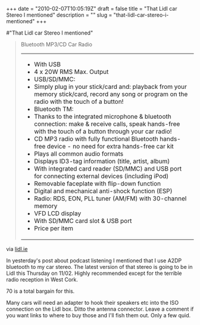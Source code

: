 +++
date = "2010-02-07T10:05:19Z"
draft = false
title = "That Lidl car Stereo I mentioned"
description = ""
slug = "that-lidl-car-stereo-i-mentioned"
+++

#"That Lidl car Stereo I mentioned"


 <div class="posterous_bookmarklet_entry">
 <blockquote class="posterous_long_quote"><span class="detailheadline">Bluetooth MP3/CD Car Radio</span><p>
 </p><table border="0">
 <tr>
 <td>
<ul>
<li type="disc"> With USB
</li><li type="disc">4 x 20W RMS Max. Output
</li><li type="disc">USB/SD/MMC:
</li><li type="disc">Simply plug in your stick/card and: playback from your memory stick/card, record any song or program on the radio with the touch of a button!
</li><li type="disc">Bluetooth TM: 
</li><li type="disc">Thanks to the integrated microphone &amp; bluetooth connection: make &amp; receive calls, speak hands-free with the touch of a button through your car radio!
</li><li type="disc">CD MP3 radio with fully functional Bluetooth hands-free device - no need for extra hands-free car kit
</li><li type="disc">Plays all common audio formats 
</li><li type="disc">Displays ID3-tag information (title, artist, album)
</li><li type="disc">With integrated card reader (SD/MMC) and USB port for connecting external devices (including iPod)
</li><li type="disc">Removable faceplate with flip-down function 
</li><li type="disc">Digital and mechanical anti-shock function (ESP)
</li><li type="disc">Radio: RDS, EON, PLL tuner (AM/FM) with 30-channel memory 
</li><li type="disc">VFD LCD display
</li><li type="disc">With SD/MMC card slot &amp; USB port
</li><li type="disc">Price per item</li></ul></td></tr></table></blockquote>

<div class="posterous_quote_citation">via <a href="http://www.lidl.ie/IE/home.nsf/pages/c.o.20100211.p.Bluetooth_MP3_CD_Car_Radio">lidl.ie</a></div>
 <p>In yesterday's post about podcast listening I mentioned that I use A2DP bluetooth to my car stereo. The latest version of that stereo is going to be in Lidl this Thursday on 11/02. Highly recommended except for the terrible radio reception in West Cork.
</p><p>70 is a total bargain for this.
</p><p>Many cars will need an adapter to hook their speakers etc into the ISO connection on the Lidl box. Ditto the antenna connector. Leave a comment if you want links to where to buy those and I'll fish them out. Only a few quid.</p></div>
 